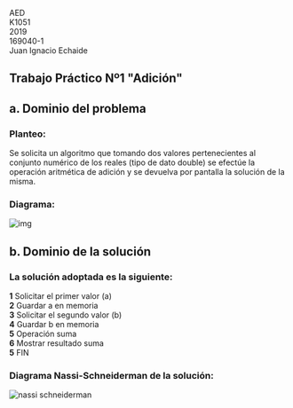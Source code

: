 AED <br>
K1051 <br>
2019 <br>
169040-1 <br>
Juan Ignacio Echaide	

## Trabajo Práctico Nº1 "Adición"

## <strong>a</strong>. Dominio del problema
### Planteo:
Se solicita un algoritmo que tomando dos valores pertenecientes al conjunto numérico de los reales (tipo de dato double) se efectúe la operación aritmética de adición y se devuelva por pantalla la solución de la misma.

### Diagrama:
![img](https://user-images.githubusercontent.com/43832189/56673854-6c9b8a00-668f-11e9-9f49-06d50d7f766a.jpg)


## <strong>b</strong>. Dominio de la solución
### La solución adoptada es la siguiente:

<strong>1</strong> Solicitar el primer valor (<cursive>a</cursive>) </br>
<strong>2</strong> Guardar <cursive>a</cursive> en memoria </br>
<strong>3</strong> Solicitar el segundo valor (<cursive>b</cursive>)</br>
<strong>4</strong> Guardar <cursive>b</cursive> en memoria </br>
<strong>5</strong> Operación suma</br>
<strong>6</strong> Mostrar resultado suma</br>
<strong>5</strong> FIN

### Diagrama Nassi-Schneiderman de la solución:
![nassi schneiderman](https://user-images.githubusercontent.com/43832189/56734373-0408e780-6739-11e9-872d-fe5fa3ddf027.jpg)
